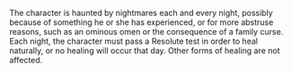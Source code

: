 The character is haunted by nightmares each and every night, possibly because of something he or she has experienced, or for more abstruse reasons, such as an ominous omen or the consequence of a family curse. Each night, the character must pass a Resolute test in order to heal naturally, or no healing will occur that day. Other forms of healing are not affected.